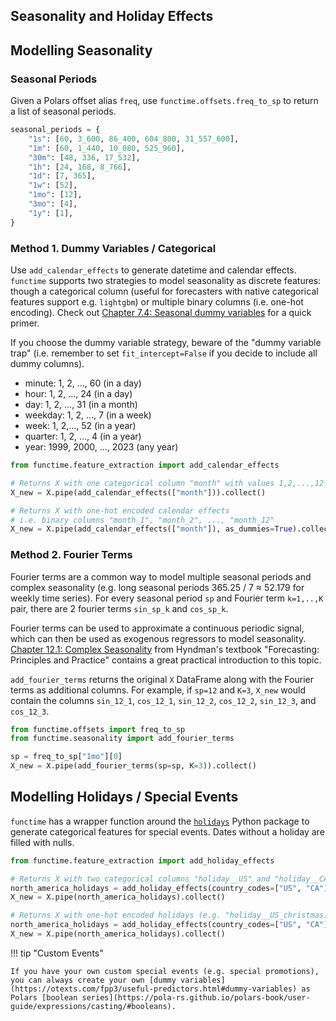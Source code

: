 ## Seasonality and Holiday Effects

## Modelling Seasonality

### Seasonal Periods

Given a Polars offset alias `freq`, use `functime.offsets.freq_to_sp` to return a list of seasonal periods.

```python
seasonal_periods = {
    "1s": [60, 3_600, 86_400, 604_800, 31_557_600],
    "1m": [60, 1_440, 10_080, 525_960],
    "30m": [48, 336, 17_532],
    "1h": [24, 168, 8_766],
    "1d": [7, 365],
    "1w": [52],
    "1mo": [12],
    "3mo": [4],
    "1y": [1],
}
```

### Method 1. Dummy Variables / Categorical

Use `add_calendar_effects` to generate datetime and calendar effects. `functime` supports two strategies to model seasonality as discrete features: though a categorical column (useful for forecasters with native categorical features support e.g. `lightgbm`) or multiple binary columns (i.e. one-hot encoding). Check out [Chapter 7.4: Seasonal dummy variables](https://otexts.com/fpp3/useful-predictors.html#seasonal-dummy-variables) for a quick primer.

If you choose the dummy variable strategy, beware of the "dummy variable trap" (i.e. remember to set `fit_intercept=False` if you decide to include all dummy columns).

  - minute: 1, 2, ..., 60 (in a day)
  - hour: 1, 2, ..., 24 (in a day)
  - day: 1, 2, ..., 31 (in a month)
  - weekday: 1, 2, ..., 7 (in a week)
  - week: 1, 2,..., 52 (in a year)
  - quarter: 1, 2, ..., 4 (in a year)
  - year: 1999, 2000, ..., 2023 (any year)

```python
from functime.feature_extraction import add_calendar_effects

# Returns X with one categorical column "month" with values 1,2,...,12
X_new = X.pipe(add_calendar_effects(["month"])).collect()

# Returns X with one-hot encoded calendar effects
# i.e. binary columns "month_1", "month_2", ..., "month_12"
X_new = X.pipe(add_calendar_effects(["month"]), as_dummies=True).collect()
```

### Method 2. Fourier Terms

Fourier terms are a common way to model multiple seasonal periods and complex seasonality (e.g. long seasonal periods 365.25 / 7 ≈ 52.179 for weekly time series). For every seasonal period `sp` and Fourier term `k=1,..,K` pair, there are 2 fourier terms `sin_sp_k` and `cos_sp_k`.

Fourier terms can be used to approximate a continuous periodic signal, which can then be used as exogenous regressors to model seasonality.
[Chapter 12.1: Complex Seasonality](https://otexts.com/fpp3/complexseasonality.html) from Hyndman's textbook "Forecasting: Principles and Practice" contains a great practical introduction to this topic.

`add_fourier_terms` returns the original `X` DataFrame along with the Fourier terms as additional columns.
For example, if `sp=12` and `K=3`, `X_new` would contain the columns `sin_12_1`, `cos_12_1`, `sin_12_2`, `cos_12_2`, `sin_12_3`, and `cos_12_3`.


```python
from functime.offsets import freq_to_sp
from functime.seasonality import add_fourier_terms

sp = freq_to_sp["1mo"][0]
X_new = X.pipe(add_fourier_terms(sp=sp, K=3)).collect()
```

## Modelling Holidays / Special Events

`functime` has a wrapper function around the [`holidays`](https://pypi.org/project/holidays/) Python package to generate categorical features for special events. Dates without a holiday are filled with nulls.

```python
from functime.feature_extraction import add_holiday_effects

# Returns X with two categorical columns "holiday__US" and "holiday__CA"
north_america_holidays = add_holiday_effects(country_codes=["US", "CA"])
X_new = X.pipe(north_america_holidays).collect()

# Returns X with one-hot encoded holidays (e.g. "holiday__US_christmas)
north_america_holidays = add_holiday_effects(country_codes=["US", "CA"], as_dummies=True)
X_new = X.pipe(north_america_holidays).collect()
```

!!! tip "Custom Events"

    If you have your own custom special events (e.g. special promotions), you can always create your own [dummy variables](https://otexts.com/fpp3/useful-predictors.html#dummy-variables) as Polars [boolean series](https://pola-rs.github.io/polars-book/user-guide/expressions/casting/#booleans).
